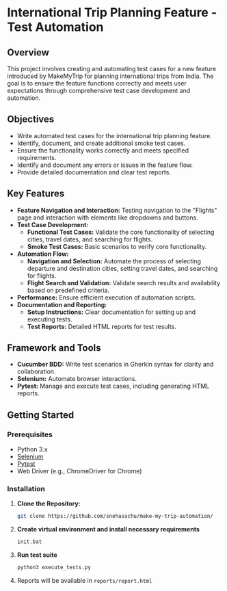 # International Trip Planning Feature - Test Automation

## Overview

This project involves creating and automating test cases for a new feature introduced by MakeMyTrip for planning international trips from India. The goal is to ensure the feature functions correctly and meets user expectations through comprehensive test case development and automation.

## Objectives

- Write automated test cases for the international trip planning feature.
- Identify, document, and create additional smoke test cases.
- Ensure the functionality works correctly and meets specified requirements.
- Identify and document any errors or issues in the feature flow.
- Provide detailed documentation and clear test reports.

## Key Features

- **Feature Navigation and Interaction:** Testing navigation to the "Flights" page and interaction with elements like dropdowns and buttons.
- **Test Case Development:**
  - **Functional Test Cases:** Validate the core functionality of selecting cities, travel dates, and searching for flights.
  - **Smoke Test Cases:** Basic scenarios to verify core functionality.
- **Automation Flow:**
  - **Navigation and Selection:** Automate the process of selecting departure and destination cities, setting travel dates, and searching for flights.
  - **Flight Search and Validation:** Validate search results and availability based on predefined criteria.
- **Performance:** Ensure efficient execution of automation scripts.
- **Documentation and Reporting:**
  - **Setup Instructions:** Clear documentation for setting up and executing tests.
  - **Test Reports:** Detailed HTML reports for test results.

## Framework and Tools

- **Cucumber BDD:** Write test scenarios in Gherkin syntax for clarity and collaboration.
- **Selenium:** Automate browser interactions.
- **Pytest:** Manage and execute test cases, including generating HTML reports.

## Getting Started

### Prerequisites

- Python 3.x
- [Selenium](https://www.selenium.dev/)
- [Pytest](https://docs.pytest.org/en/latest/)
- Web Driver (e.g., ChromeDriver for Chrome)

### Installation

1. **Clone the Repository:**
   ```bash
   git clone https://github.com/snehasachu/make-my-trip-automation/
   ```

2. **Create virtual environment and install necessary requirements**
   ```bash
   init.bat
   ```
   
3. **Run test suite**
   ```bash
   python3 execute_tests.py
   ```
4. Reports will be available in `reports/report.html`

